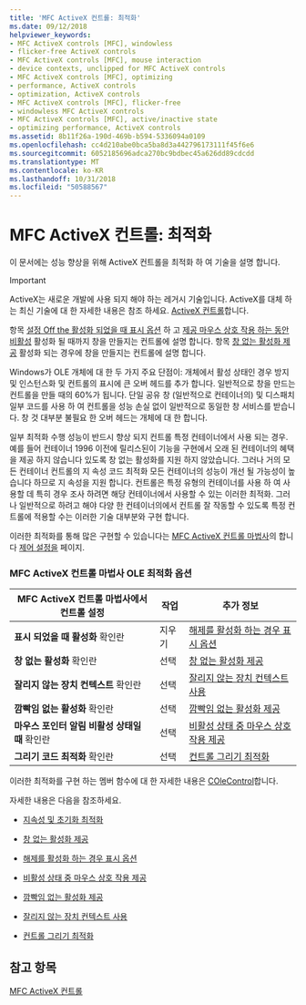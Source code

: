 ```yaml
---
title: 'MFC ActiveX 컨트롤: 최적화'
ms.date: 09/12/2018
helpviewer_keywords:
- MFC ActiveX controls [MFC], windowless
- flicker-free ActiveX controls
- MFC ActiveX controls [MFC], mouse interaction
- device contexts, unclipped for MFC ActiveX controls
- MFC ActiveX controls [MFC], optimizing
- performance, ActiveX controls
- optimization, ActiveX controls
- MFC ActiveX controls [MFC], flicker-free
- windowless MFC ActiveX controls
- MFC ActiveX controls [MFC], active/inactive state
- optimizing performance, ActiveX controls
ms.assetid: 8b11f26a-190d-469b-b594-5336094a0109
ms.openlocfilehash: cc4d210abe0bca5ba8d3a442796173111f45f6e6
ms.sourcegitcommit: 6052185696adca270bc9bdbec45a626dd89cdcdd
ms.translationtype: MT
ms.contentlocale: ko-KR
ms.lasthandoff: 10/31/2018
ms.locfileid: "50588567"
---
```

# <a name="mfc-activex-controls-optimization"></a>MFC ActiveX 컨트롤: 최적화

이 문서에는 성능 향상을 위해 ActiveX 컨트롤을 최적화 하 여 기술을 설명 합니다.

>[!IMPORTANT]
> ActiveX는 새로운 개발에 사용 되지 해야 하는 레거시 기술입니다. ActiveX를 대체 하는 최신 기술에 대 한 자세한 내용은 참조 하세요. [ActiveX 컨트롤](activex-controls.md)합니다.

항목 [설정 Off the 활성화 되었을 때 표시 옵션](../mfc/turning-off-the-activate-when-visible-option.md) 하 고 [제공 마우스 상호 작용 하는 동안 비활성](../mfc/providing-mouse-interaction-while-inactive.md) 활성화 될 때까지 창을 만들지는 컨트롤에 설명 합니다. 항목 [창 없는 활성화 제공](../mfc/providing-windowless-activation.md) 활성화 되는 경우에 창을 만들지는 컨트롤에 설명 합니다.

Windows가 OLE 개체에 대 한 두 가지 주요 단점이: 개체에서 활성 상태인 경우 방지 및 인스턴스화 및 컨트롤의 표시에 큰 오버 헤드를 추가 합니다. 일반적으로 창을 만드는 컨트롤을 만들 때의 60%가 됩니다. 단일 공유 창 (일반적으로 컨테이너의) 및 디스패치 일부 코드를 사용 하 여 컨트롤을 성능 손실 없이 일반적으로 동일한 창 서비스를 받습니다. 창 것 대부분 불필요 한 오버 헤드는 개체에 대 한 합니다.

일부 최적화 수행 성능이 반드시 향상 되지 컨트롤 특정 컨테이너에서 사용 되는 경우. 예를 들어 컨테이너 1996 이전에 릴리스된이 기능을 구현에서 오래 된 컨테이너의 혜택을 제공 하지 않습니다 있도록 창 없는 활성화를 지원 하지 않았습니다. 그러나 거의 모든 컨테이너 컨트롤의 지 속성 코드 최적화 모든 컨테이너의 성능이 개선 될 가능성이 높습니다 하므로 지 속성을 지원 합니다. 컨트롤은 특정 유형의 컨테이너를 사용 하 여 사용할 데 특히 경우 조사 하려면 해당 컨테이너에서 사용할 수 있는 이러한 최적화. 그러나 일반적으로 하려고 해야 다양 한 컨테이너의에서 컨트롤 잘 작동할 수 있도록 특정 컨트롤에 적용할 수는 이러한 기술 대부분와 구현 합니다.

이러한 최적화를 통해 많은 구현할 수 있습니다는 [MFC ActiveX 컨트롤 마법사](../mfc/reference/mfc-activex-control-wizard.md)의 합니다 [제어 설정을](../mfc/reference/control-settings-mfc-activex-control-wizard.md) 페이지.

### <a name="mfc-activex-control-wizard-ole-optimization-options"></a>MFC ActiveX 컨트롤 마법사 OLE 최적화 옵션

|MFC ActiveX 컨트롤 마법사에서 컨트롤 설정|작업|추가 정보|
|-------------------------------------------------------|------------|----------------------|
|**표시 되었을 때 활성화** 확인란|지우기|[해제를 활성화 하는 경우 표시 옵션](../mfc/turning-off-the-activate-when-visible-option.md)|
|**창 없는 활성화** 확인란|선택|[창 없는 활성화 제공](../mfc/providing-windowless-activation.md)|
|**잘리지 않는 장치 컨텍스트** 확인란|선택|[잘리지 않는 장치 컨텍스트 사용](../mfc/using-an-unclipped-device-context.md)|
|**깜빡임 없는 활성화** 확인란|선택|[깜빡임 없는 활성화 제공](../mfc/providing-flicker-free-activation.md)|
|**마우스 포인터 알림 비활성 상태일 때** 확인란|선택|[비활성 상태 중 마우스 상호 작용 제공](../mfc/providing-mouse-interaction-while-inactive.md)|
|**그리기 코드 최적화** 확인란|선택|[컨트롤 그리기 최적화](../mfc/optimizing-control-drawing.md)|

이러한 최적화를 구현 하는 멤버 함수에 대 한 자세한 내용은 [COleControl](../mfc/reference/colecontrol-class.md)합니다.

자세한 내용은 다음을 참조하세요.

- [지속성 및 초기화 최적화](../mfc/optimizing-persistence-and-initialization.md)

- [창 없는 활성화 제공](../mfc/providing-windowless-activation.md)

- [해제를 활성화 하는 경우 표시 옵션](../mfc/turning-off-the-activate-when-visible-option.md)

- [비활성 상태 중 마우스 상호 작용 제공](../mfc/providing-mouse-interaction-while-inactive.md)

- [깜빡임 없는 활성화 제공](../mfc/providing-flicker-free-activation.md)

- [잘리지 않는 장치 컨텍스트 사용](../mfc/using-an-unclipped-device-context.md)

- [컨트롤 그리기 최적화](../mfc/optimizing-control-drawing.md)

## <a name="see-also"></a>참고 항목

[MFC ActiveX 컨트롤](../mfc/mfc-activex-controls.md)

